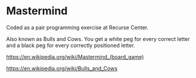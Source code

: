 Mastermind
==========

Coded as a pair programming exercise at Recurse Center.

Also known as Bulls and Cows. You get a white peg for every correct letter and a black peg for every correctly positioned letter.

https://en.wikipedia.org/wiki/Mastermind_(board_game)

https://en.wikipedia.org/wiki/Bulls_and_Cows

